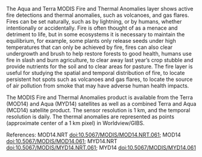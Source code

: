 The Aqua and Terra MODIS Fire and Thermal Anomalies layer shows active fire detections and thermal anomalies, such as volcanoes, and gas flares. Fires can be set naturally, such as by lightning, or by humans, whether intentionally or accidentally. Fire is often thought of as a menace and detriment to life, but in some ecosystems it is necessary to maintain the equilibrium, for example, some plants only release seeds under high temperatures that can only be achieved by fire, fires can also clear undergrowth and brush to help restore forests to good health, humans use fire in slash and burn agriculture, to clear away last year’s crop stubble and provide nutrients for the soil and to clear areas for pasture. The fire layer is useful for studying the spatial and temporal distribution of fire, to locate persistent hot spots such as volcanoes and gas flares, to locate the source of air pollution from smoke that may have adverse human health impacts.

The MODIS Fire and Thermal Anomalies product is available from the Terra (MOD14) and Aqua (MYD14) satellites as well as a combined Terra and Aqua (MCD14) satellite product. The sensor resolution is 1 km, and the temporal resolution is daily. The thermal anomalies are represented as points (approximate center of a 1 km pixel) in Worldview/GIBS.

References: MOD14.NRT [doi:10.5067/MODIS/MOD14.NRT.061](https://doi.org/10.5067/MODIS/MOD14.NRT.061); MOD14 [doi:10.5067/MODIS/MOD14.061](https://doi.org/10.5067/MODIS/MOD14.061); MYD14.NRT [doi:10.5067/MODIS/MYD14.NRT.061](https://doi.org/10.5067/MODIS/MYD14.NRT.061); MYD14 [doi:10.5067/MODIS/MYD14.061](https://doi.org/10.5067/MODIS/MYD14.061)